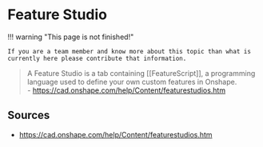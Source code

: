 # Feature Studio

!!! warning "This page is not finished!"

    If you are a team member and know more about this topic than what is currently here please contribute that information.

> A Feature Studio is a tab containing [[FeatureScript]], a programming language used to define your own custom features in Onshape.  
> \- https://cad.onshape.com/help/Content/featurestudios.htm


## Sources

- <https://cad.onshape.com/help/Content/featurestudios.htm>